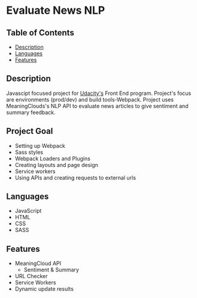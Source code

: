 # Evaluate News NLP 

## Table of Contents

* [Description](#Description)
* [Languages](#Languages)
* [Features](#Features)

## Description

Javascipt focused project for [Udacity's](https://www.udacity.com/) Front End program. Project's focus are environments (prod/dev) and build tools-Webpack. Project uses MeaningClouds's NLP API to evaluate news articles to give sentiment and summary feedback.

## Project Goal

- Setting up Webpack
- Sass styles
- Webpack Loaders and Plugins
- Creating layouts and page design
- Service workers
- Using APIs and creating requests to external urls

## Languages

* JavaScript
* HTML
* CSS
* SASS

## Features

* MeaningCloud API
  * Sentiment & Summary
* URL Checker
* Service Workers
* Dynamic update results